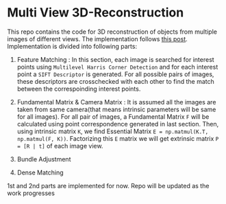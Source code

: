 # Multi View 3D-Reconstruction
This repo contains the code for 3D reconstruction of objects from multiple images of different views. The implementation follows <a href=https://inst.eecs.berkeley.edu/~cs194-26/fa17/upload/files/projFinalProposed/cs194-26-ace/>this post</a>.
Implementation is divided into following parts:

1) Feature Matching : In this section, each image is searched for interest points using `Multilevel Harris Corner Detection` and for each interest point a `SIFT Descriptor` is generated. For all possible pairs of images, these descriptors are crosschecked with each other to find the match between the correspoinding interest points.

2) Fundamental Matrix & Camera Matrix : It is assumed all the images are taken from same camera(that means intrinsic parameters will be same for all images). For all pair of images, a Fundamental Matrix `F` will be calculated using point correspondence generated in last section. Then, using intrinsic matrix `K`, we find Essential Matrix `E = np.matmul(K.T, np.matmul(F, K))`. Factorizing this `E` matrix we will get extrinsic matrix `P = [R | t]` of each image view.

3) Bundle Adjustment

4) Dense Matching

1st and 2nd parts are implemented for now. Repo will be updated as the work progresses
